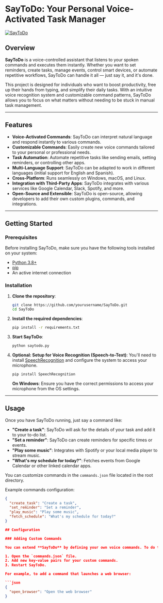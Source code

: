 # SayToDo: Your Personal Voice-Activated Task Manager

[![SayToDo](https://img.shields.io/badge/SayToDo-V1.0.0-blue.svg)](https://github.com/yourusername/SayToDo)

## Overview

**SayToDo** is a voice-controlled assistant that listens to your spoken commands and executes them instantly. Whether you want to set reminders, create tasks, manage events, control smart devices, or automate repetitive workflows, SayToDo can handle it all — just say it, and it's done.

This project is designed for individuals who want to boost productivity, free up their hands from typing, and simplify their daily tasks. With an intuitive voice recognition system and customizable command patterns, SayToDo allows you to focus on what matters without needing to be stuck in manual task management.

---

## Features

- **Voice-Activated Commands**: SayToDo can interpret natural language and respond instantly to various commands.
- **Customizable Commands**: Easily create new voice commands tailored to your personal or professional needs.
- **Task Automation**: Automate repetitive tasks like sending emails, setting reminders, or controlling other apps.
- **Multi-Language Support**: SayToDo can be adapted to work in different languages (initial support for English and Spanish).
- **Cross-Platform**: Runs seamlessly on Windows, macOS, and Linux.
- **Integration with Third-Party Apps**: SayToDo integrates with various services like Google Calendar, Slack, Spotify, and more.
- **Open-Source and Extensible**: SayToDo is open-source, allowing developers to add their own custom plugins, commands, and integrations.

---

## Getting Started

### Prerequisites

Before installing SayToDo, make sure you have the following tools installed on your system:

- [Python 3.8+](https://www.python.org/downloads/)
- [pip](https://pip.pypa.io/en/stable/installation/)
- An active internet connection

### Installation

1. **Clone the repository**:
    ```bash
    git clone https://github.com/yourusername/SayToDo.git
    cd SayToDo
    ```

2. **Install the required dependencies**:
    ```bash
    pip install -r requirements.txt
    ```

3. **Start SayToDo**:
    ```bash
    python saytodo.py
    ```

4. **Optional: Setup for Voice Recognition (Speech-to-Text)**:
    You'll need to install [SpeechRecognition](https://pypi.org/project/SpeechRecognition/) and configure the system to access your microphone.

    ```bash
    pip install SpeechRecognition
    ```

    **On Windows**: Ensure you have the correct permissions to access your microphone from the OS settings.

---

## Usage

Once you have SayToDo running, just say a command like:

- **"Create a task"**: SayToDo will ask for the details of your task and add it to your to-do list.
- **"Set a reminder"**: SayToDo can create reminders for specific times or events.
- **"Play some music"**: Integrates with Spotify or your local media player to stream music.
- **"What's my schedule for today?"**: Fetches events from Google Calendar or other linked calendar apps.

You can customize commands in the `commands.json` file located in the root directory.

Example commands configuration:
```json
{
  "create_task": "Create a task",
  "set_reminder": "Set a reminder",
  "play_music": "Play some music",
  "fetch_schedule": "What's my schedule for today?"
}

## Configuration

### Adding Custom Commands

You can extend **SayToDo** by defining your own voice commands. To do this:

1. Open the `commands.json` file.
2. Add new key-value pairs for your custom commands.
3. Restart SayToDo.

For example, to add a command that launches a web browser:

```json
{
  "open_browser": "Open the web browser"
}
